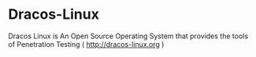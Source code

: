 # Dracos-Linux
Dracos Linux is An Open Source Operating System that provides the tools of Penetration Testing ( http://dracos-linux.org )
